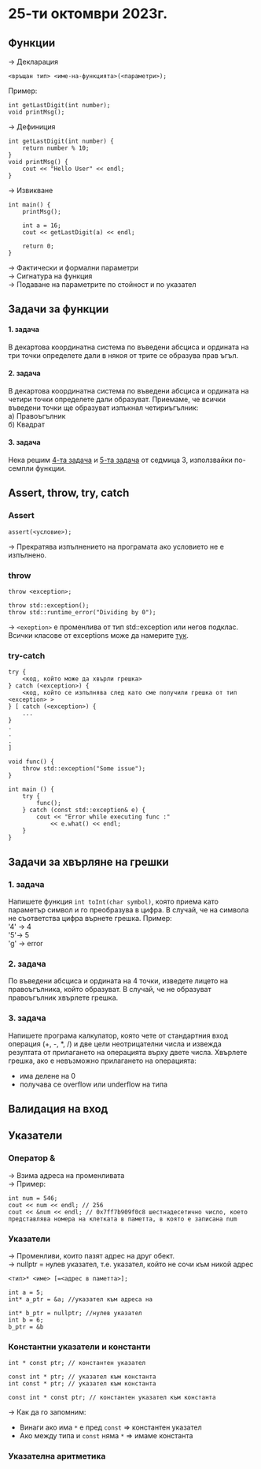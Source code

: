 # 25-ти октомври 2023г.

## Функции 
-> Декларация
```
<връщан тип> <име-на-функцията>(<параметри>);
```
Пример: 
```
int getLastDigit(int number);
void printMsg();
```
-> Дефиниция
```
int getLastDigit(int number) {
    return number % 10;
}
void printMsg() {
    cout << "Hello User" << endl;
}
```
-> Извикване
```
int main() {
    printMsg();

    int a = 16;
    cout << getLastDigit(a) << endl;

    return 0;
}
```
-> Фактически и формални параметри  
-> Сигнатура на функция  
-> Подаване на параметрите по стойност и по указател

## Задачи за функции
#### 1. задача
В декартова координатна система по въведени абсциса и ордината на три точки определете дали в някоя от трите се образува прав ъгъл.

#### 2. задача
В декартова координатна система по въведени абсциса и ордината на четири точки определете дали образуват. Приемаме, че всички въведени точки ще  образуват изпъкнал четириъгълник:  
 а) Правоъгълник  
 б) Квадрат  

#### 3. задача
Нека решим [4-та задача](https://github.com/ivkaradzhova/Introduciton_to_programming_23_24/blob/main/3.%D0%A6%D0%B8%D0%BA%D0%BB%D0%B8%D1%87%D0%BD%D0%B8-%D0%BE%D0%BF%D0%B5%D1%80%D0%B0%D1%82%D0%BE%D1%80%D0%B8/README.md#4%D0%B7%D0%B0%D0%B4%D0%B0%D1%87%D0%B0) и [5-та задача](https://github.com/ivkaradzhova/Introduciton_to_programming_23_24/blob/main/3.%D0%A6%D0%B8%D0%BA%D0%BB%D0%B8%D1%87%D0%BD%D0%B8-%D0%BE%D0%BF%D0%B5%D1%80%D0%B0%D1%82%D0%BE%D1%80%D0%B8/README.md#4%D0%B7%D0%B0%D0%B4%D0%B0%D1%87%D0%B0)  от седмица 3, използвайки по-семпли функции.


## Assert, throw, try, catch
### Assert
```
assert(<условие>);
```
-> Прекратява изпълнението на програмата ако условието не е изпълнено.

### throw
```
throw <exception>;
```
```
throw std::exception();
throw std::runtime_error("Dividing by 0");
```
-> `<exeption>` e променлива от тип std::exception или негов подклас. Всички класове от exceptions може да намерите [тук](https://en.cppreference.com/w/cpp/error/exception).

### try-catch
```
try {
    <код, който може да хвърли грешка>
} catch (<exception>) {
    <код, който се изпълнява след като сме получили грешка от тип <exception> >
} [ catch (<exception>) {
    ...
}
.
.
.
]
```

```
void func() {
    throw std::exception("Some issue");
}

int main () {
    try {
        func();
    } catch (const std::exception& e) {
        cout << "Error while executing func :"
            << e.what() << endl;
    }
}

```
## Задачи за хвърляне на грешки
### 1. задача
Напишете функция `int toInt(char symbol)`, която приема като параметър символ и го преобразува в цифра. В случай, че на символа не съответства цифра върнете грешка.
Пример:    
'4' -> 4  
'5'-> 5  
'g' -> error  
 
### 2. задача
По въведени абсциса и ордината на 4 точки, изведете лицето на правоъгълника, който образуват. В случай, че не образуват правоъгълник хвърлете грешка.

### 3. задача
Напишете програма калкулатор, която чете от стандартния вход операция (+, -, *, /) и две цели неотрицателни числа и извежда резултата от прилагането на операцията върху двете числа. Хвърлете грешка, ако е невъзможно прилагането на операцията:
- има делене на 0
- получава се overflow или underflow на типа


## Валидация на вход

## Указатели
### Оператор &
-> Взима адреса на променливата  
-> Пример:
```
int num = 546;
cout << num << endl; // 256
cout << &num << endl; // 0x7ff7b909f0c8 шестнадесетично число, което представлява номера на клетката в паметта, в която е записана num 
```

### Указатели
-> Променливи, които пазят адрес на друг обект.  
-> nullptr = нулев указател, т.е. указател, който не сочи към никой адрес
```
<тип>* <име> [=<адрес в паметта>];
```
```
int a = 5;
int* a_ptr = &a; //указател към адреса на 

int* b_ptr = nullptr; //нулев указател
int b = 6;
b_ptr = &b 
```
### Константни указатели и константи
```
int * const ptr; // константен указател

const int * ptr; // указател към константа
int const * ptr; // указател към константа

const int * const ptr; // константен указател към константа
```

-> Как да го запомним:  
- Винаги ако има `*` е пред `const` => константен указател
- Ако между типа и `const` няма `*` => имаме константа

### Указателна аритметика 